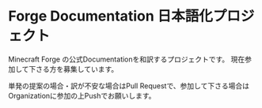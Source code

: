# Forge Documentation 日本語化プロジェクト
Minecraft Forge の公式Documentationを和訳するプロジェクトです。
現在参加して下さる方を募集しています。

単発の提案の場合・訳が不安な場合はPull Requestで、参加して下さる場合はOrganizationに参加の上Pushでお願いします。
